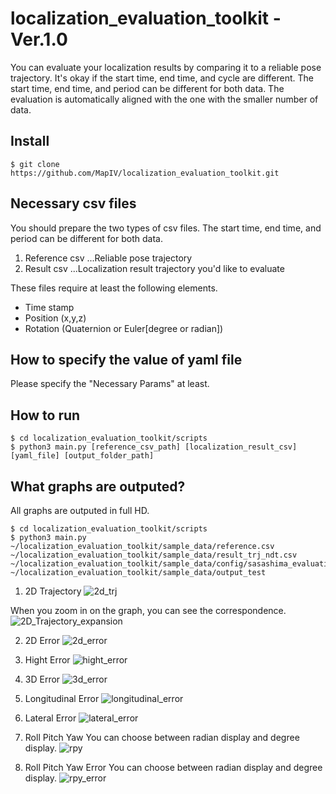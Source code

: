 # localization_evaluation_toolkit -Ver.1.0
You can evaluate your localization results by comparing it to a reliable pose trajectory. It's okay if the start time, end time, and cycle are different. The start time, end time, and period can be different for both data. The evaluation is automatically aligned with the one with the smaller number of data.

## Install
```
$ git clone https://github.com/MapIV/localization_evaluation_toolkit.git
```

## Necessary csv files
You should prepare the two types of csv files. The start time, end time, and period can be different for both data.
1. Reference csv ...Reliable pose trajectory
2. Result csv ...Localization result trajectory you'd like to evaluate

These files require at least the following elements.
- Time stamp
- Position (x,y,z)
- Rotation (Quaternion or Euler[degree or radian]) 

## How to specify the value of yaml file
Please specify the "Necessary Params" at least.

## How to run
```
$ cd localization_evaluation_toolkit/scripts
$ python3 main.py [reference_csv_path] [localization_result_csv] [yaml_file] [output_folder_path]
```

## What graphs are outputed?
All graphs are outputed in full HD.
```
$ cd localization_evaluation_toolkit/scripts
$ python3 main.py ~/localization_evaluation_toolkit/sample_data/reference.csv ~/localization_evaluation_toolkit/sample_data/result_trj_ndt.csv ~/localization_evaluation_toolkit/sample_data/config/sasashima_evaluation.yaml ~/localization_evaluation_toolkit/sample_data/output_test
```

1. 2D Trajectory
![2d_trj](https://user-images.githubusercontent.com/81670028/169790998-f64bd0e2-6ace-4981-b910-1ec9974a6a9c.png)

When you zoom in on the graph, you can see the correspondence.
![2D_Trajectory_expansion](https://user-images.githubusercontent.com/81670028/169792194-a1aa8e63-68a9-4fe2-9567-9d5195e0c18b.png)

2. 2D Error
![2d_error](https://user-images.githubusercontent.com/81670028/169789941-6c06f257-6fee-4199-8769-7ddbf1afd99c.png)

3. Hight Error
![hight_error](https://user-images.githubusercontent.com/81670028/169791076-3e22a628-fa2f-4cac-a8ec-d4ab9c4e5c9e.png)

4. 3D Error
![3d_error](https://user-images.githubusercontent.com/81670028/169791037-96ecb39c-6dc9-419f-aede-32ca248a9796.png)

5. Longitudinal Error
![longitudinal_error](https://user-images.githubusercontent.com/81670028/169791156-0ccced9d-028f-4223-a7a9-3b5e980cb2e5.png)

6. Lateral Error
![lateral_error](https://user-images.githubusercontent.com/81670028/169791113-440ef4b5-e5a4-4775-93d3-5ec0017650b5.png)

7. Roll Pitch Yaw
You can choose between radian display and degree display.
![rpy](https://user-images.githubusercontent.com/81670028/169791184-8207bcf0-93aa-4b66-8665-5d049d6effba.png)

8. Roll Pitch Yaw Error
You can choose between radian display and degree display.
![rpy_error](https://user-images.githubusercontent.com/81670028/169791223-147023de-4b28-4810-a8c3-2279095e2b43.png)

